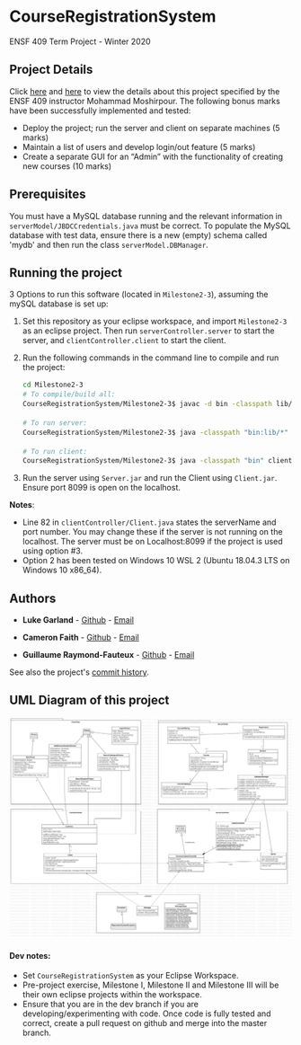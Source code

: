 # CourseRegistrationSystem
ENSF 409 Term Project - Winter 2020


## Project Details
Click [here](https://github.com/lukegarland/CourseRegistrationSystem/blob/master/ENSF409-Project-Winter2020-FinalVersion.pdf) and [here](https://github.com/lukegarland/CourseRegistrationSystem/blob/master/ENSF409-LabAssignment3-Winter2020.pdf) to view the details about this project specified by the ENSF 409 instructor Mohammad Moshirpour.
The following bonus marks have been successfully implemented and tested:

- Deploy the project; run the server and client on separate machines (5 marks)
- Maintain a list of users and develop login/out feature (5 marks)
- Create a separate GUI for an “Admin” with the functionality of creating new courses (10 marks)

## Prerequisites
You must have a MySQL database running and the relevant information in ```serverModel/JBDCCredentials.java``` must be correct. To populate the MySQL database with test data, ensure there is a new (empty) schema called 'mydb' and then run the class ```serverModel.DBManager```.

## Running the project
3 Options to run this software (located in ```Milestone2-3```), assuming the mySQL database is set up:

1. Set this repository as your eclipse workspace, and import ```Milestone2-3``` as an eclipse project. Then run ```serverController.server``` to start the server, and ```clientController.client``` to start the client.

2. Run the following commands in the command line to compile and run the project:
    ``` bash
    cd Milestone2-3
    # To compile/build all:
    CourseRegistrationSystem/Milestone2-3$ javac -d bin -classpath lib/* src/*/*.java

    # To run server:
    CourseRegistrationSystem/Milestone2-3$ java -classpath "bin:lib/*" serverController.Server

    # To run client:
    CourseRegistrationSystem/Milestone2-3$ java -classpath "bin" clientController.Client

    ```

3. Run the server using ```Server.jar``` and run the Client using ```Client.jar```. Ensure port 8099 is open on the localhost.



**Notes**:
- Line 82 in ```clientController/Client.java``` states the serverName and port number. You may change these if the server is not running on the localhost. The server must be on Localhost:8099 if the project is used using option \#3.
- Option 2 has been tested on Windows 10 WSL 2 (Ubuntu 18.04.3 LTS on Windows 10 x86_64).


## Authors
* **Luke Garland** - [Github](https://github.com/lukegarland) - [Email](mailto:luke.garland1@ucalgary.ca)

* **Cameron Faith** - [Github](https://github.com/cmrnfaith) - [Email](mailto:cameron.faith1@ucalgary.ca)

* **Guillaume Raymond-Fauteux** - [Github](https://github.com/GuillaumeFISH) - [Email](mailto:guillaume.raymondfau@ucalgary.ca)

See also the project's [commit history](https://github.com/lukegarland/CourseRegistrationSystem/commits/master).



## UML Diagram of this project
![UML](FinalUML.jpg)




#### Dev notes:
 - Set ```CourseRegistrationSystem``` as your Eclipse Workspace.
 - Pre-project exercise, Milestone I, Milestone II and Milestone III will be their own eclipse projects within the workspace.
 - Ensure that you are in the dev branch if you are developing/experimenting with code. Once code is fully tested and correct, create a pull request on github and merge into the master branch.
